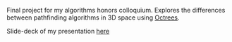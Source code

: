 Final project for my algorithms honors colloquium. Explores the differences between pathfinding algorithms in 3D space using [Octrees](https://en.wikipedia.org/wiki/Octree).

Slide-deck of my presentation [here](https://docs.google.com/presentation/d/1G4m5VgX1-Ha6EOL9wXVHrskzJJ8soy3WPAStC2qhKnA/edit?usp=sharing)
